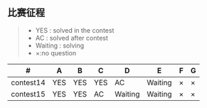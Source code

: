 ## 比赛征程
> * YES : solved in the contest
> * AC : solved after contest
> * Waiting : solving
> * ×:no question


  \# |  A  |  B  |  C  |  D  |  E  |  F  |  G  
---|---|---|---|---|---|---|---
| contest14 | YES | YES | YES | AC | Waiting | × | ×
| contest15 | YES | YES | AC |Waiting|Waiting|×|×
